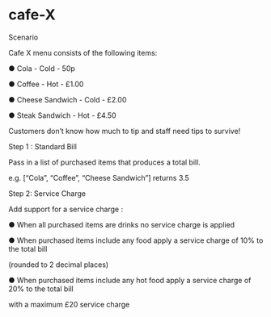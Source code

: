 # cafe-X

Scenario

Cafe X menu consists of the following items:

● Cola - Cold - 50p

● Coffee - Hot - £1.00

● Cheese Sandwich - Cold - £2.00

● Steak Sandwich - Hot - £4.50

Customers don’t know how much to tip and staff need tips to survive!

Step 1 : Standard Bill

Pass in a list of purchased items that produces a total bill.

e.g. [“Cola”, “Coffee”, “Cheese Sandwich”] returns 3.5

Step 2: Service Charge

Add support for a service charge :

● When all purchased items are drinks no service charge is applied

● When purchased items include any food apply a service charge of 10% to the total bill

(rounded to 2 decimal places)

● When purchased items include any hot food apply a service charge of 20% to the total bill

with a maximum £20 service charge
